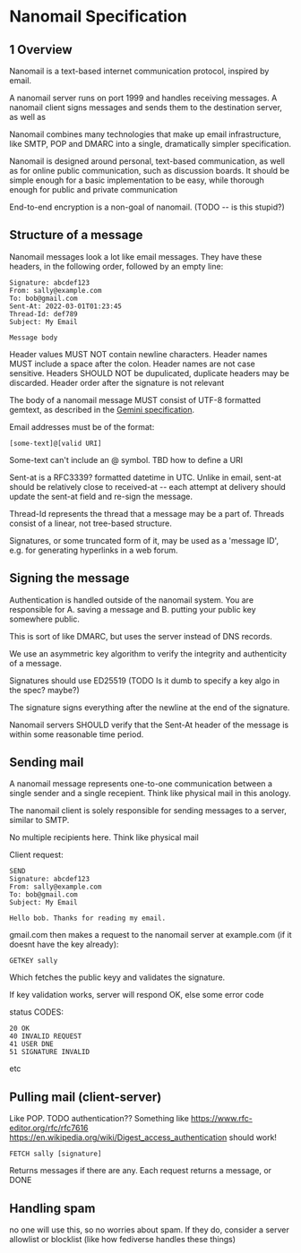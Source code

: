 Nanomail Specification
==============

1 Overview 
----------

Nanomail is a text-based internet communication protocol, inspired by email. 

A nanomail server runs on port 1999 and handles receiving messages. A nanomail
client signs messages and sends them to the destination server, as well as 

Nanomail combines many technologies that make up email infrastructure, like
SMTP, POP and DMARC into a single, dramatically simpler specification.

Nanomail is designed around personal, text-based communication, as well as for
online public communication, such as discussion boards. It should be simple
enough for a basic implementation to be easy, while thorough enough for public
and private communication

End-to-end encryption is a non-goal of nanomail. (TODO -- is this stupid?)

Structure of a message
---------------------

Nanomail messages look a lot like email messages. They have these
headers, in the following order, followed by an empty line:

```
Signature: abcdef123
From: sally@example.com
To: bob@gmail.com
Sent-At: 2022-03-01T01:23:45
Thread-Id: def789
Subject: My Email

Message body
```

Header values MUST NOT contain newline characters. Header names MUST include a
space after the colon. Header names are not case sensitive. Headers SHOULD NOT
be dupulicated, duplicate headers may be discarded. Header order after the
signature is not relevant

The body of a nanomail message MUST consist of UTF-8 formatted gemtext, as
described in the  [Gemini specification](https://gemini.circumlunar.space/docs/specification.gmi).

Email addresses must be of the format:

```
[some-text]@[valid URI]
```

Some-text can't include an @ symbol. TBD how to define a URI

Sent-at is a RFC3339? formatted datetime in UTC. Unlike in email, sent-at should be relatively close to received-at -- each attempt at delivery should update the sent-at field and re-sign the message.

Thread-Id represents the thread that a message may be a part of. Threads
consist of a linear, not tree-based structure.

Signatures, or some truncated form of it, may be used as a 'message ID', e.g.
for generating hyperlinks in a web forum.

Signing the message
------------------

Authentication is handled outside of the nanomail system. You are responsible for A. saving a message and B. putting your public key somewhere public.

This is sort of like DMARC, but uses the server instead of DNS records.

We use an asymmetric key algorithm to verify the integrity and
authenticity of a message.

Signatures should use ED25519 (TODO Is it dumb to specify a key algo in the spec? maybe?)

The signature signs everything after the newline at the end of the signature.

Nanomail servers SHOULD verify that the Sent-At header of the message is within
some reasonable time period.

Sending mail 
------------

A nanomail message represents one-to-one communication between a single sender
and a single recepient. Think like physical mail in this anology.

The nanomail client is solely responsible for sending messages to a server, similar to SMTP.

No multiple recipients here. Think like physical mail

Client request:

```
SEND
Signature: abcdef123
From: sally@example.com
To: bob@gmail.com
Subject: My Email

Hello bob. Thanks for reading my email.
```

gmail.com then makes a request to the nanomail server at example.com (if it doesnt have the key already):

```
GETKEY sally
```

Which fetches the public keyy and validates the signature.

If key validation works, server will respond OK, else some error code

status CODES:
```
20 OK
40 INVALID REQUEST
41 USER DNE
51 SIGNATURE INVALID
```

etc

Pulling mail (client-server)
---------------------------

Like POP. TODO authentication??  Something like https://www.rfc-editor.org/rfc/rfc7616 https://en.wikipedia.org/wiki/Digest_access_authentication should work!

```
FETCH sally [signature]
```

Returns messages if there are any. Each request returns a message, or DONE

Handling spam
-------------

no one will use this, so no worries about spam. If they do, consider a server
allowlist or blocklist (like how fediverse handles these things)

